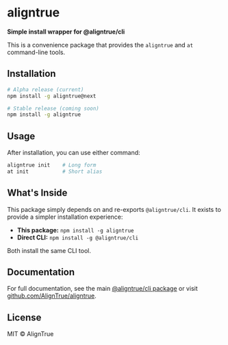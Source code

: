 # aligntrue

**Simple install wrapper for @aligntrue/cli**

This is a convenience package that provides the `aligntrue` and `at` command-line tools.

## Installation

```bash
# Alpha release (current)
npm install -g aligntrue@next

# Stable release (coming soon)
npm install -g aligntrue
```

## Usage

After installation, you can use either command:

```bash
aligntrue init    # Long form
at init           # Short alias
```

## What's Inside

This package simply depends on and re-exports `@aligntrue/cli`. It exists to provide a simpler installation experience:

- **This package:** `npm install -g aligntrue`
- **Direct CLI:** `npm install -g @aligntrue/cli`

Both install the same CLI tool.

## Documentation

For full documentation, see the main [@aligntrue/cli package](https://www.npmjs.com/package/@aligntrue/cli) or visit [github.com/AlignTrue/aligntrue](https://github.com/AlignTrue/aligntrue).

## License

MIT © AlignTrue
